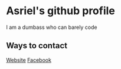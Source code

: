 # Asriel's github profile

I am a dumbass who can barely code 

## Ways to contact
[Website](http://asrieltest.ddns.net)
[Facebook](https://fb.com/gdprofreefire)
